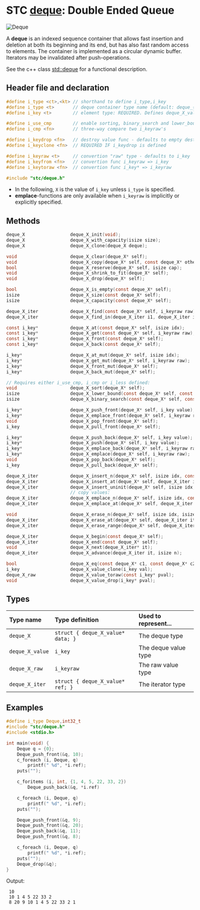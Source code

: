 # STC [deque](../include/stc/deque.h): Double Ended Queue
![Deque](pics/deque.jpg)

A **deque** is an indexed sequence container that allows fast insertion and deletion at both
its beginning and its end, but has also fast random access to elements. The container is
implemented as a circular dynamic buffer. Iterators may be invalidated after push-operations.

See the c++ class [std::deque](https://en.cppreference.com/w/cpp/container/deque) for a functional description.

## Header file and declaration

```c
#define i_type <ct>,<kt> // shorthand to define i_type,i_key
#define i_type <t>       // deque container type name (default: deque_{i_key})
#define i_key <t>        // element type: REQUIRED. Defines deque_X_value

#define i_use_cmp        // enable sorting, binary_search and lower_bound
#define i_cmp <fn>       // three-way compare two i_keyraw's

#define i_keydrop <fn>   // destroy value func - defaults to empty destruct
#define i_keyclone <fn>  // REQUIRED IF i_keydrop is defined

#define i_keyraw <t>     // convertion "raw" type - defaults to i_key
#define i_keyfrom <fn>   // convertion func i_keyraw => i_key
#define i_keytoraw <fn>  // convertion func i_key* => i_keyraw

#include "stc/deque.h"
```
- In the following, `X` is the value of `i_key` unless `i_type` is specified.
- **emplace**-functions are only available when `i_keyraw` is implicitly or explicitly specified.

## Methods

```c
deque_X                 deque_X_init(void);
deque_X                 deque_X_with_capacity(isize size);
deque_X                 deque_X_clone(deque_X deque);

void                    deque_X_clear(deque_X* self);
void                    deque_X_copy(deque_X* self, const deque_X* other);
bool                    deque_X_reserve(deque_X* self, isize cap);
void                    deque_X_shrink_to_fit(deque_X* self);
void                    deque_X_drop(deque_X* self);                                     // destructor

bool                    deque_X_is_empty(const deque_X* self);
isize                   deque_X_size(const deque_X* self);
isize                   deque_X_capacity(const deque_X* self);

deque_X_iter            deque_X_find(const deque_X* self, i_keyraw raw);
deque_X_iter            deque_X_find_in(deque_X_iter i1, deque_X_iter i2, i_keyraw raw);  // return vec_X_end() if not found

const i_key*            deque_X_at(const deque_X* self, isize idx);
const i_key*            deque_X_get(const deque_X* self, i_keyraw raw);                 // return NULL if not found
const i_key*            deque_X_front(const deque_X* self);
const i_key*            deque_X_back(const deque_X* self);

i_key*                  deque_X_at_mut(deque_X* self, isize idx);
i_key*                  deque_X_get_mut(deque_X* self, i_keyraw raw);                   // mutable get
i_key*                  deque_X_front_mut(deque_X* self);
i_key*                  deque_X_back_mut(deque_X* self);

// Requires either i_use_cmp, i_cmp or i_less defined:
void                    deque_X_sort(deque_X* self);                                    // quicksort from sort.h
isize                   deque_X_lower_bound(const deque_X* self, const i_keyraw raw);   // return -1 if not found
isize                   deque_X_binary_search(const deque_X* self, const i_keyraw raw); // return -1 if not found

i_key*                  deque_X_push_front(deque_X* self, i_key value);
i_key*                  deque_X_emplace_front(deque_X* self, i_keyraw raw);
void                    deque_X_pop_front(deque_X* self);
i_key                   deque_X_pull_front(deque_X* self);                              // move out front element

i_key*                  deque_X_push_back(deque_X* self, i_key value);
i_key*                  deque_X_push(deque_X* self, i_key value);                       // alias for push_back()
i_key*                  deque_X_emplace_back(deque_X* self, i_keyraw raw);
i_key*                  deque_X_emplace(deque_X* self, i_keyraw raw);                   // alias for emplace_back()
void                    deque_X_pop_back(deque_X* self);                                // remove and destroy back()
i_key                   deque_X_pull_back(deque_X* self);                               // move out last element

deque_X_iter            deque_X_insert_n(deque_X* self, isize idx, const i_key[] arr, isize n);  // move values
deque_X_iter            deque_X_insert_at(deque_X* self, deque_X_iter it, i_key value); // move value
deque_X_iter            deque_X_insert_uninit(deque_X* self, isize idx, isize n);       // uninitialized data
                        // copy values:
deque_X_iter            deque_X_emplace_n(deque_X* self, isize idx, const i_keyraw[] arr, isize n);
deque_X_iter            deque_X_emplace_at(deque_X* self, deque_X_iter it, i_keyraw raw);

void                    deque_X_erase_n(deque_X* self, isize idx, isize n);
deque_X_iter            deque_X_erase_at(deque_X* self, deque_X_iter it);
deque_X_iter            deque_X_erase_range(deque_X* self, deque_X_iter it1, deque_X_iter it2);

deque_X_iter            deque_X_begin(const deque_X* self);
deque_X_iter            deque_X_end(const deque_X* self);
void                    deque_X_next(deque_X_iter* it);
deque_X_iter            deque_X_advance(deque_X_iter it, isize n);

bool                    deque_X_eq(const deque_X* c1, const deque_X* c2); // require i_eq/i_cmp/i_less.
i_key                   deque_X_value_clone(i_key val);
deque_X_raw             deque_X_value_toraw(const i_key* pval);
void                    deque_X_value_drop(i_key* pval);
```
## Types

| Type name         | Type definition                    | Used to represent...   |
|:------------------|:-----------------------------------|:-----------------------|
| `deque_X`         | `struct { deque_X_value* data; }`  | The deque type         |
| `deque_X_value`   | `i_key`                            | The deque value type   |
| `deque_X_raw`     | `i_keyraw`                         | The raw value type     |
| `deque_X_iter`    | `struct { deque_X_value* ref; }`   | The iterator type      |

## Examples
```c
#define i_type Deque,int32_t
#include "stc/deque.h"
#include <stdio.h>

int main(void) {
    Deque q = {0};
    Deque_push_front(&q, 10);
    c_foreach (i, Deque, q)
        printf(" %d", *i.ref);
    puts("");

    c_foritems (i, int, {1, 4, 5, 22, 33, 2})
        Deque_push_back(&q, *i.ref)

    c_foreach (i, Deque, q)
        printf(" %d", *i.ref);
    puts("");

    Deque_push_front(&q, 9);
    Deque_push_front(&q, 20);
    Deque_push_back(&q, 11);
    Deque_push_front(&q, 8);

    c_foreach (i, Deque, q)
        printf(" %d", *i.ref);
    puts("");
    Deque_drop(&q);
}
```
Output:
```
 10
 10 1 4 5 22 33 2
 8 20 9 10 1 4 5 22 33 2 1
```
